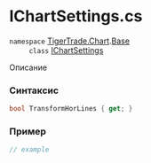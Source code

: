 
# IChartSettings.cs
`namespace` [TigerTrade.Chart](../../../../TigerTrade.Chart.md).[Base](../../../../TigerTrade.Chart/Base.md)  
&nbsp;&nbsp;&nbsp;&nbsp;&nbsp;&nbsp;&nbsp;&nbsp;&nbsp;`class` [IChartSettings](../../IChartSettings.cs.md)

Описание

### Синтаксис
```csharp
bool TransformHorLines { get; }
```
### Пример  
```csharp
// example
```
